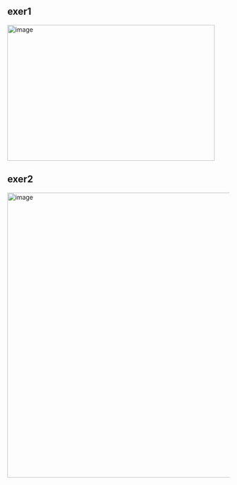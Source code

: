 ## exer1

<img width="470" height="308" alt="image" src="https://github.com/user-attachments/assets/f81b69f6-2280-4a94-bd8b-10653b87795b" />


## exer2

<img width="770" height="646" alt="image" src="https://github.com/user-attachments/assets/a4dde06d-3788-431c-8f6e-078fe97b933e" />


